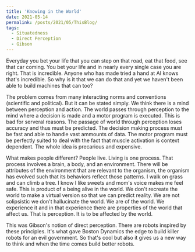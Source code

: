 ```yaml
---
title: 'Knowing in the World'
date: 2021-05-14
permalink: /posts/2021/05/ThisBlog/
tags:
  - Situatedness
  - Direct Perception
  - Gibson
---
```


Everyday you bet your life that you can step on that road,
eat that food, see that car coming. You bet your life and in nearly 
every single case you are right. That is incredible. Anyone who
has made tried a hand at AI knows that's incredible. So why is
it that we can do that and yet we haven't been able to build 
machines that can too?

The problem comes from many interacting norms and conventions 
(scientific and political).
But it can be stated simply. We think there is a mind between perception and action. 
The world passes through
perception to the mind where a decision is made and a motor program is executed.
This is bad for serveral reasons. The passage of world through perception
loses accuracy and thus must be predicted. The decision making process must 
be fast and able to handle vast ammounts of data. The motor program must be
perfectly suited to deal with the fact that muscle activation is context 
dependent. The whole idea is precarious and expensive.

What makes people different? People live. Living is one process.
That process involves a brain, a body, and an environment. There 
will be attributes of the environment that are relevant to the organism, 
the organism has evolved such that its behaviors reflect those 
patterns. I walk on grass and can climb a tree. I know I like
sweets and mom's voice makes me feel safe. This is product of a 
being alive in the world. We don't recreate the world to make a 
virtual version so that we can predict reality. We are not solipsistic 
we don't hallucinate the world. We are of the world. We experience
it and in that experience there are properties of the world that
affect us. That is perception. It is to be affected by the world.

This was Gibson's notion of direct perception. There are robots 
inspired by these principles. It's what gave Boston Dynamics the 
edge to build killer robots for an evil government. So that's 
cool but also it gives us a new way to think and when the time comes
build better robots.
